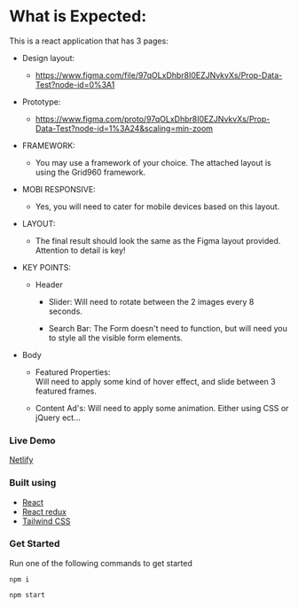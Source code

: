 # What is Expected:
This is a react application that has 3 pages:
- Design layout: 
	* https://www.figma.com/file/97qOLxDhbr8I0EZJNvkvXs/Prop-Data-Test?node-id=0%3A1

- Prototype: 
	* https://www.figma.com/proto/97qOLxDhbr8I0EZJNvkvXs/Prop-Data-Test?node-id=1%3A24&scaling=min-zoom


- FRAMEWORK:
  * You may use a framework of your choice. The attached layout is using the Grid960 framework.

- MOBI RESPONSIVE:
  	* Yes, you will need to cater for mobile devices based on this layout.

- LAYOUT: 
 	 * The final result should look the same as the Figma layout provided. Attention to detail is key!

- KEY POINTS:
   	* Header
		 - Slider: 
			Will need to rotate between the 2 images every 8 seconds.

		 - Search Bar:
			The Form doesn't need to function, but will need you to style all the visible form elements.

- Body
	 *  Featured Properties:  
		Will need to apply some kind of hover effect, and slide between 3 featured frames.

	 *  Content Ad's: 
		Will need to apply some animation. Either using CSS or jQuery ect...

### Live Demo
[Netlify](https://634d0c5f735def399f36e342--prop-data-assignment.netlify.app/)
### Built using

- [React](https://handsonreact.com/docs/labs/react-tutorial-typescript)
- [React redux](https://react-redux.js.org/)
- [Tailwind CSS](https://tailwindcss.com/docs/installation)

### Get Started
Run one of the following commands to get started
```
npm i

npm start
```

